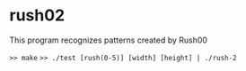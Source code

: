 # rush02
This program recognizes patterns created by Rush00

`>> make`
`>> ./test [rush(0-5)] [width] [height] | ./rush-2`
